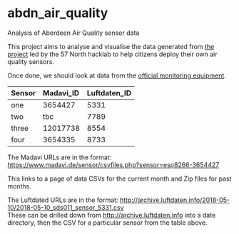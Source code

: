 # abdn_air_quality
Analysis of Aberdeen Air Quality sensor data

This project aims to analyse and visualise the data generated from [the project](https://wiki.57north.org.uk/index.php/Projects:Air_Quality_Monitor) led by the 57 North hacklab to help citizens deploy their own air quality sensors. 

Once done, we should look at data from the [official monitoring equipment](http://www.scottishairquality.co.uk/latest/site-info.php?site_id=ABD0&view=latest).


| Sensor  | Madavi_ID | Luftdaten_ID |
| :------ |:----------| :---------- |
| one     | 3654427   | 5331         |
| two     | tbc       | 7789         |
| three   | 12017738  | 8554         |
| four    | 3654335   | 8733         |


The Madavi URLs are in the format: https://www.madavi.de/sensor/csvfiles.php?sensor=esp8266-3654427  

This links to a page of data CSVs for the current month and Zip files for past months.  

The Luftdated URLs are in the format: http://archive.luftdaten.info/2018-05-10/2018-05-10_sds011_sensor_5331.csv  
These can be drilled down from http://archive.luftdaten.info into a date directory, then the CSV for a particular sensor from the table above. 